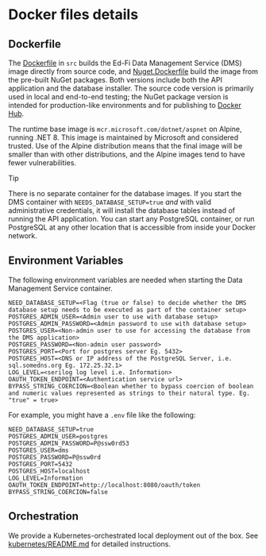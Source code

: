 # Docker files details

## Dockerfile

The [Dockerfile](../src/Dockerfile) in `src` builds the Ed-Fi Data Management
Service (DMS) image directly from source code, and [Nuget.Dockerfile](../src/Nuget.Dockerfile)
build the image from the pre-built NuGet packages. Both versions include both the API
application and the database installer. The source code version is primarily used in local and 
end-to-end testing; the NuGet package version is intended for production-like environments
and for publishing to [Docker Hub](https://hub.docker.com/u/edfialliance).

The runtime base image is `mcr.microsoft.com/dotnet/aspnet` on Alpine, running
.NET 8. This image is maintained by Microsoft and considered trusted. Use of the
Alpine distribution means that the final image will be smaller than with other
distributions, and the Alpine images tend to have fewer vulnerabilities.

> [!TIP]
> There is no separate container for the database images. If you start the DMS
> container with `NEEDS_DATABASE_SETUP=true` _and_ with valid administrative
> credentials, it will install the database tables instead of running the API
> application. You can start any PostgreSQL container, or run PostgreSQL at
> any other location that is accessible from inside your Docker network.

## Environment Variables

The following environment variables are needed when starting the Data Management
Service container.

```none
NEED_DATABASE_SETUP=<Flag (true or false) to decide whether the DMS database setup needs to be executed as part of the container setup>
POSTGRES_ADMIN_USER=<Admin user to use with database setup>
POSTGRES_ADMIN_PASSWORD=<Admin password to use with database setup>
POSTGRES_USER=<Non-admin user to use for accessing the database from the DMS application>
POSTGRES_PASSWORD=<Non-admin user password>
POSTGRES_PORT=<Port for postgres server Eg. 5432>
POSTGRES_HOST=<DNS or IP address of the PostgreSQL Server, i.e. sql.somedns.org Eg. 172.25.32.1>
LOG_LEVEL=<serilog log level i.e. Information>
OAUTH_TOKEN_ENDPOINT=<Authentication service url>
BYPASS_STRING_COERCION=<Boolean whether to bypass coercion of boolean and numeric values represented as strings to their natural type. Eg. "true" = true>
```

For example, you might have a `.env` file like the following:

```none
NEED_DATABASE_SETUP=true
POSTGRES_ADMIN_USER=postgres
POSTGRES_ADMIN_PASSWORD=P@ssw0rd53
POSTGRES_USER=dms
POSTGRES_PASSWORD=P@ssw0rd
POSTGRES_PORT=5432
POSTGRES_HOST=localhost
LOG_LEVEL=Information
OAUTH_TOKEN_ENDPOINT=http://localhost:8080/oauth/token
BYPASS_STRING_COERCION=false
```

## Orchestration

We provide a Kubernetes-orchestrated local deployment out of the box. See
[kubernetes/README.md](../src/deployments/kubernetes/) for detailed
instructions.
